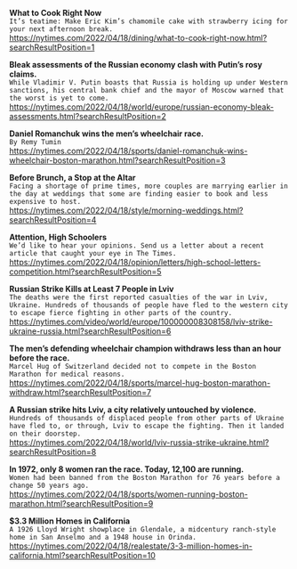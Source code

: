 **What to Cook Right Now**\
`It’s teatime: Make Eric Kim’s chamomile cake with strawberry icing for your next afternoon break.`\
https://nytimes.com/2022/04/18/dining/what-to-cook-right-now.html?searchResultPosition=1

**Bleak assessments of the Russian economy clash with Putin’s rosy claims.**\
`While Vladimir V. Putin boasts that Russia is holding up under Western sanctions, his central bank chief and the mayor of Moscow warned that the worst is yet to come.`\
https://nytimes.com/2022/04/18/world/europe/russian-economy-bleak-assessments.html?searchResultPosition=2

**Daniel Romanchuk wins the men’s wheelchair race.**\
`By Remy Tumin`\
https://nytimes.com/2022/04/18/sports/daniel-romanchuk-wins-wheelchair-boston-marathon.html?searchResultPosition=3

**Before Brunch, a Stop at the Altar**\
`Facing a shortage of prime times, more couples are marrying earlier in the day at weddings that some are finding easier to book and less expensive to host.`\
https://nytimes.com/2022/04/18/style/morning-weddings.html?searchResultPosition=4

**Attention, High Schoolers**\
`We’d like to hear your opinions. Send us a letter about a recent article that caught your eye in The Times.`\
https://nytimes.com/2022/04/18/opinion/letters/high-school-letters-competition.html?searchResultPosition=5

**Russian Strike Kills at Least 7 People in Lviv**\
`The deaths were the first reported casualties of the war in Lviv, Ukraine. Hundreds of thousands of people have fled to the western city to escape fierce fighting in other parts of the country.`\
https://nytimes.com/video/world/europe/100000008308158/lviv-strike-ukraine-russia.html?searchResultPosition=6

**The men’s defending wheelchair champion withdraws less than an hour before the race.**\
`Marcel Hug of Switzerland decided not to compete in the Boston Marathon for medical reasons.`\
https://nytimes.com/2022/04/18/sports/marcel-hug-boston-marathon-withdraw.html?searchResultPosition=7

**A Russian strike hits Lviv, a city relatively untouched by violence.**\
`Hundreds of thousands of displaced people from other parts of Ukraine have fled to, or through, Lviv to escape the fighting. Then it landed on their doorstep.`\
https://nytimes.com/2022/04/18/world/lviv-russia-strike-ukraine.html?searchResultPosition=8

**In 1972, only 8 women ran the race. Today, 12,100 are running.**\
`Women had been banned from the Boston Marathon for 76 years before a change 50 years ago.`\
https://nytimes.com/2022/04/18/sports/women-running-boston-marathon.html?searchResultPosition=9

**$3.3 Million Homes in California**\
`A 1926 Lloyd Wright showplace in Glendale, a midcentury ranch-style home in San Anselmo and a 1948 house in Orinda.`\
https://nytimes.com/2022/04/18/realestate/3-3-million-homes-in-california.html?searchResultPosition=10

